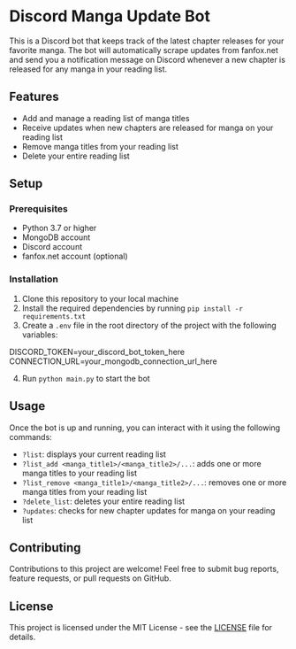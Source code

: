 # Discord Manga Update Bot

This is a Discord bot that keeps track of the latest chapter releases for your favorite manga. The bot will automatically scrape updates from fanfox.net and send you a notification message on Discord whenever a new chapter is released for any manga in your reading list.

## Features
- Add and manage a reading list of manga titles
- Receive updates when new chapters are released for manga on your reading list
- Remove manga titles from your reading list
- Delete your entire reading list

## Setup
### Prerequisites
- Python 3.7 or higher
- MongoDB account
- Discord account
- fanfox.net account (optional)

### Installation
1. Clone this repository to your local machine
2. Install the required dependencies by running `pip install -r requirements.txt`
3. Create a `.env` file in the root directory of the project with the following variables:

DISCORD_TOKEN=your_discord_bot_token_here
CONNECTION_URL=your_mongodb_connection_url_here

4. Run `python main.py` to start the bot

## Usage
Once the bot is up and running, you can interact with it using the following commands:

- `?list`: displays your current reading list
- `?list_add <manga_title1>/<manga_title2>/...`: adds one or more manga titles to your reading list
- `?list_remove <manga_title1>/<manga_title2>/...`: removes one or more manga titles from your reading list
- `?delete_list`: deletes your entire reading list
- `?updates`: checks for new chapter updates for manga on your reading list
  
## Contributing
Contributions to this project are welcome! Feel free to submit bug reports, feature requests, or pull requests on GitHub.

## License
This project is licensed under the MIT License - see the [LICENSE](LICENSE) file for details.

